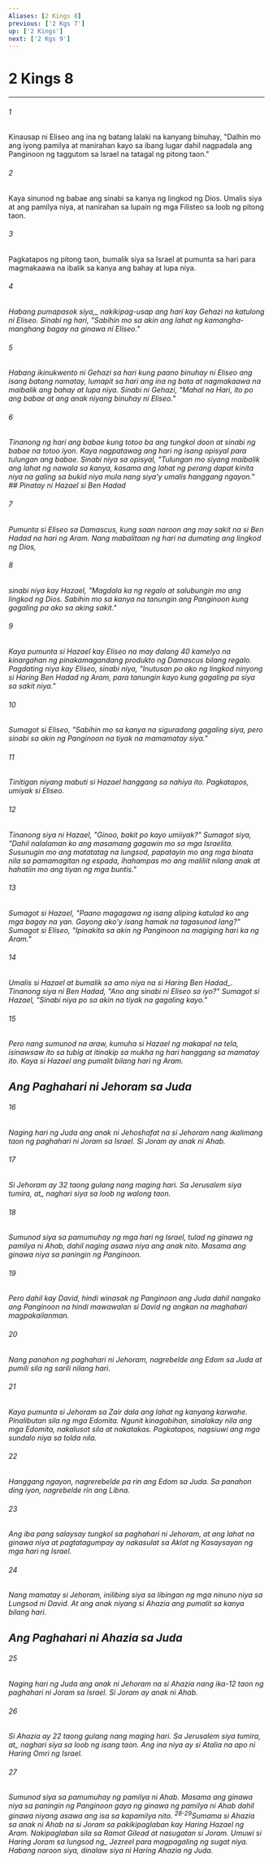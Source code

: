 ```yaml
---
Aliases: [2 Kings 8]
previous: ['2 Kgs 7']
up: ['2 Kings']
next: ['2 Kgs 9']
---
```

# 2 Kings 8

***






















###### 1 










Kinausap ni Eliseo ang ina ng batang lalaki na kanyang binuhay, "Dalhin mo ang iyong pamilya at manirahan kayo sa ibang lugar dahil nagpadala ang Panginoon ng taggutom sa Israel na tatagal ng pitong taon." 





















###### 2 










Kaya sinunod ng babae ang sinabi sa kanya ng lingkod ng Dios. Umalis siya at ang pamilya niya, at nanirahan sa lupain ng mga Filisteo sa loob ng pitong taon. 





















###### 3 










Pagkatapos ng pitong taon, bumalik siya sa Israel at pumunta sa hari para magmakaawa na ibalik sa kanya ang bahay at lupa niya. 





















###### 4 










<i class="trans-change">Habang pumapasok siya,_ nakikipag-usap ang hari kay Gehazi na katulong ni Eliseo. Sinabi ng hari, "Sabihin mo sa akin ang lahat ng kamangha-manghang bagay na ginawa ni Eliseo." 





















###### 5 










Habang ikinukwento ni Gehazi sa hari kung paano binuhay ni Eliseo ang isang batang namatay, lumapit sa hari ang ina ng bata at nagmakaawa na maibalik ang bahay at lupa niya. Sinabi ni Gehazi, "Mahal na Hari, ito po ang babae at ang anak niyang binuhay ni Eliseo." 





















###### 6 










Tinanong ng hari ang babae kung totoo ba ang tungkol doon at sinabi ng babae na totoo iyon. Kaya nagpatawag ang hari ng isang opisyal para tulungan ang babae. Sinabi niya sa opisyal, "Tulungan mo siyang maibalik ang lahat ng nawala sa kanya, kasama ang lahat ng perang dapat kinita niya na galing sa bukid niya mula nang siyaʼy umalis hanggang ngayon." ## Pinatay ni Hazael si Ben Hadad 





















###### 7 










Pumunta si Eliseo sa Damascus, kung saan naroon ang may sakit na si Ben Hadad na hari ng Aram. Nang mabalitaan ng hari na dumating ang lingkod ng Dios, 





















###### 8 










sinabi niya kay Hazael, "Magdala ka ng regalo at salubungin mo ang lingkod ng Dios. Sabihin mo sa kanya na tanungin ang Panginoon kung gagaling pa ako sa aking sakit." 





















###### 9 










Kaya pumunta si Hazael kay Eliseo na may dalang 40 kamelyo na kinargahan ng pinakamagandang produkto ng Damascus bilang regalo. Pagdating niya kay Eliseo, sinabi niya, "Inutusan po ako ng lingkod ninyong si Haring Ben Hadad ng Aram, para tanungin kayo kung gagaling pa siya sa sakit niya." 





















###### 10 










Sumagot si Eliseo, "Sabihin mo sa kanya na siguradong gagaling siya, pero sinabi sa akin ng Panginoon na tiyak na mamamatay siya." 





















###### 11 










Tinitigan niyang mabuti si Hazael hanggang sa nahiya ito. Pagkatapos, umiyak si Eliseo. 





















###### 12 










Tinanong siya ni Hazael, "Ginoo, bakit po kayo umiiyak?" Sumagot siya, "Dahil nalalaman ko ang masamang gagawin mo sa mga Israelita. Susunugin mo ang matatatag na lungsod, papatayin mo ang mga binata nila sa pamamagitan ng espada, ihahampas mo ang maliliit nilang anak at hahatiin mo ang tiyan ng mga buntis." 





















###### 13 










Sumagot si Hazael, "Paano magagawa ng isang aliping katulad ko ang mga bagay na yan. Gayong akoʼy isang hamak na tagasunod lang?" Sumagot si Eliseo, "Ipinakita sa akin ng Panginoon na magiging hari ka ng Aram." 





















###### 14 










Umalis si Hazael at bumalik sa amo niya <i class="trans-change">na si Haring Ben Hadad_. Tinanong siya ni Ben Hadad, "Ano ang sinabi ni Eliseo sa iyo?" Sumagot si Hazael, "Sinabi niya po sa akin na tiyak na gagaling kayo." 





















###### 15 










Pero nang sumunod na araw, kumuha si Hazael ng makapal na tela, isinawsaw ito sa tubig at itinakip sa mukha ng hari hanggang sa mamatay ito. Kaya si Hazael ang pumalit bilang hari ng Aram.

## Ang Paghahari ni Jehoram sa Juda 





















###### 16 










Naging hari ng Juda ang anak ni Jehoshafat na si Jehoram nang ikalimang taon ng paghahari ni Joram sa Israel. Si Joram ay anak ni Ahab. 





















###### 17 










Si Jehoram ay 32 taong gulang nang maging hari. Sa Jerusalem <i class="trans-change">siya tumira, at_ naghari siya sa loob ng walong taon. 





















###### 18 










Sumunod siya sa pamumuhay ng mga hari ng Israel, tulad ng ginawa ng pamilya ni Ahab, dahil naging asawa niya ang anak nito. Masama ang ginawa niya sa paningin ng Panginoon. 





















###### 19 










Pero dahil kay David, hindi winasak ng Panginoon ang Juda dahil nangako ang Panginoon na hindi mawawalan si David ng angkan na maghahari magpakailanman. 





















###### 20 










Nang panahon ng paghahari ni Jehoram, nagrebelde ang Edom sa Juda at pumili sila ng sarili nilang hari. 





















###### 21 










Kaya pumunta si Jehoram sa Zair dala ang lahat ng kanyang karwahe. Pinalibutan sila ng mga Edomita. Ngunit kinagabihan, sinalakay nila ang mga Edomita, nakalusot sila at nakatakas. Pagkatapos, nagsiuwi ang mga sundalo niya sa tolda nila. 





















###### 22 










Hanggang ngayon, nagrerebelde pa rin ang Edom sa Juda. Sa panahon ding iyon, nagrebelde rin ang Libna. 





















###### 23 










Ang iba pang salaysay tungkol sa paghahari ni Jehoram, at ang lahat na ginawa niya at pagtatagumpay ay nakasulat sa Aklat ng Kasaysayan ng mga hari ng Israel. 





















###### 24 










Nang mamatay si Jehoram, inilibing siya sa libingan ng mga ninuno niya sa Lungsod ni David. At ang anak niyang si Ahazia ang pumalit sa kanya bilang hari.

## Ang Paghahari ni Ahazia sa Juda 





















###### 25 










Naging hari ng Juda ang anak ni Jehoram na si Ahazia nang ika-12 taon ng paghahari ni Joram sa Israel. Si Joram ay anak ni Ahab. 





















###### 26 










Si Ahazia ay 22 taong gulang nang maging hari. Sa Jerusalem <i class="trans-change">siya tumira, at_ naghari siya sa loob ng isang taon. Ang ina niya ay si Atalia na apo ni Haring Omri ng Israel. 





















###### 27 










Sumunod siya sa pamumuhay ng pamilya ni Ahab. Masama ang ginawa niya sa paningin ng Panginoon gaya ng ginawa ng pamilya ni Ahab dahil ginawa niyang asawa ang isa sa kapamilya nito. <sup class="versenum">28-29</sup>Sumama si Ahazia sa anak ni Ahab na si Joram sa pakikipaglaban kay Haring Hazael ng Aram. Nakipaglaban sila sa Ramot Gilead at nasugatan si Joram. Umuwi si Haring Joram sa <i class="trans-change">lungsod ng_ Jezreel para magpagaling ng sugat niya. Habang naroon siya, dinalaw siya ni Haring Ahazia ng Juda.

